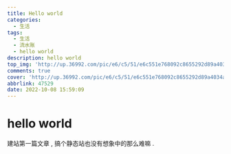 ```yaml
---
title: Hello world
categories:
  - 生活
tags:
  - 生活
  - 流水账
  - hello world
description: hello world
top_img: 'http://up.36992.com/pic/e6/c5/51/e6c551e768092c8655292d89a4034a74.jpg'
comments: true
cover: 'http://up.36992.com/pic/e6/c5/51/e6c551e768092c8655292d89a4034a74.jpg'
abbrlink: 47529
date: 2022-10-08 15:59:09
---
```


# hello world

建站第一篇文章 , 搞个静态站也没有想象中的那么难嘛 . 